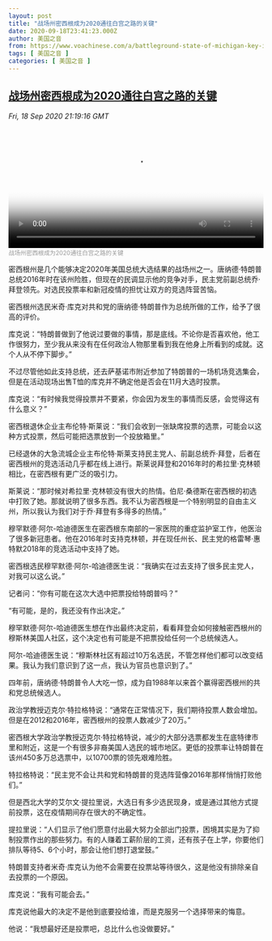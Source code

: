 ```yaml
---
layout: post
title: "战场州密西根成为2020通往白宫之路的关键"
date: 2020-09-18T23:41:23.000Z
author: 美国之音
from: https://www.voachinese.com/a/battleground-state-of-michigan-key-in-2020-path-to-white-house-20200918/5589216.html
tags: [ 美国之音 ]
categories: [ 美国之音 ]
---
```

<!--1600472483000-->
[战场州密西根成为2020通往白宫之路的关键](https://www.voachinese.com/a/battleground-state-of-michigan-key-in-2020-path-to-white-house-20200918/5589216.html)
------

<div>
<div><i>Fri, 18 Sep 2020 21:19:16 GMT</i></div><video poster="https://images.weserv.nl?url=gdb.voanews.com/3d80fa19-37aa-4abb-a5d5-63de549bddc0_tv_r1_s_w900.jpg" src="https://av.voanews.com/Videoroot/Pangeavideo/2020/09/3/3d/3d80fa19-37aa-4abb-a5d5-63de549bddc0_240p.mp4" style="width:100%" controls></video><div><small style="color: #999;">战场州密西根成为2020通往白宫之路的关键</small></div><p>密西根州是几个能够决定2020年美国总统大选结果的战场州之一。唐纳德·特朗普总统2016年时在该州险胜，但现在的民调显示他的竞争对手，民主党前副总统乔·拜登领先。对选民投票率和新冠疫情的担忧让双方的竞选阵营苦恼。</p><p>密西根州选民米奇·库克对共和党的唐纳德·特朗普作为总统所做的工作，给予了很高的评价。</p><p>库克说：“特朗普做到了他说过要做的事情，那是底线。不论你是否喜欢他，他工作很努力，至少我从来没有在任何政治人物那里看到我在他身上所看到的成就。这个人从不停下脚步。”</p><p>不过尽管他如此支持总统，还去萨基诺市附近参加了特朗普的一场机场竞选集会，但是在活动现场出售T恤的库克并不确定他是否会在11月大选时投票。</p><p>库克说：“有时候我觉得投票并不要紧，你会因为发生的事情而反感，会觉得这有什么意义？”</p><p>密西根退休企业主布伦特·斯莱说：“我们会收到一张缺席投票的选票，可能会以这种方式投票，然后可能把选票放到一个投放箱里。”</p><p>已经退休的大急流城企业主布伦特·斯莱支持民主党人、前副总统乔·拜登，后者在密西根州的竞选活动几乎都在线上进行。斯莱说拜登和2016年时的希拉里·克林顿相比，在密西根有更广泛的吸引力。</p><p>斯莱说：“那时候对希拉里·克林顿没有很大的热情。伯尼·桑德斯在密西根的初选中打败了她。那就说明了很多东西。我不认为密西根是一个特别明显的自由主义州，所以我认为我们对于乔·拜登有多得多的热情。”</p><p>穆罕默德·阿尔-哈迪德医生在密西根东南部的一家医院的重症监护室工作，他医治了很多新冠患者。他在2016年时支持克林顿，并在现任州长、民主党的格雷琴·惠特默2018年的竞选活动中支持了她。</p><p>密西根选民穆罕默德·阿尔-哈迪德医生说：“我确实在过去支持了很多民主党人，对我可以这么说。”</p><p>记者问：“你有可能在这次大选中把票投给特朗普吗？”</p><p>“有可能，是的，我还没有作出决定。”</p><p>穆罕默德·阿尔-哈迪德医生想在作出最终决定前，看看拜登会如何接触密西根州的穆斯林美国人社区，这个决定也有可能是不把票投给任何一个总统候选人。</p><p>阿尔-哈迪德医生说：“穆斯林社区有超过10万名选民，不管怎样他们都可以改变结果。我认为我们意识到了这一点，我认为官员也意识到了。”</p><p>四年前，唐纳德·特朗普令人大吃一惊，成为自1988年以来首个赢得密西根州的共和党总统候选人。</p><p>政治学教授迈克尔·特拉格特说：“通常在正常情况下，我们期待投票人数会增加。但是在2012和2016年，密西根州的投票人数减少了20万。”</p><p>密西根大学政治学教授迈克尔·特拉格特说，减少的大部分选票都发生在底特律市里和附近，这是一个有很多非裔美国人选民的城市地区。更低的投票率让特朗普在该州450多万总选票中，以10700票的领先艰难险胜。</p><p>特拉格特说：“民主党不会让共和党和特朗普的竞选阵营像2016年那样悄悄打败他们。”</p><p>但是西北大学的艾尔文·提拉里说，大选日有多少选民现身，或是通过其他方式提前投票，这在疫情期间存在很大的不确定性。</p><p>提拉里说：“人们显示了他们愿意付出最大努力全部出门投票，困境其实是为了抑制投票作出的那些努力。有的人赚着工薪阶层的工资，还有孩子在上学，你要他们排队等待5、6个小时，那会让他们想打退堂鼓。”</p><p>特朗普支持者米奇·库克认为他不会需要在投票站等待很久，这是他没有排除亲自去投票的一个原因。</p><p>库克说：“我有可能会去。”</p><p>库克说他最大的决定不是他到底要投给谁，而是克服另一个选择带来的悔意。</p><p>他说：“我想最好还是投票吧，总比什么也没做要好。”</p>
</div>
